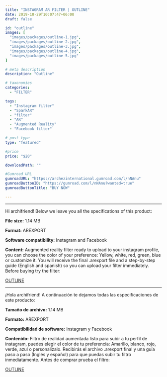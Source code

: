 ```yaml
---
title: "INSTAGRAM AR FILTER | OUTLINE"
date: 2019-10-29T10:07:47+06:00
draft: false

id: "outline"
images: [
  "images/packages/outline-1.jpg",
  "images/packages/outline-2.jpg",
  "images/packages/outline-3.jpg",
  "images/packages/outline-4.jpg",
  "images/packages/outline-5.jpg"
]

# meta description
description: "Outline"

# taxonomies
categories:
  - "FILTER"

tags:
  - "Instagram filter"
  - "SparkAR"
  - "filter"
  - "AR"
  - "Augmented Reality"
  - "Facebook filter"

# post type
type: "featured"

#price
price: "$20"

downloadPath: ""

#Gumroad URL
gumroadURL: "https://archezinternational.gumroad.com/l/nNAnu"
gumroadButtonID: "https://gumroad.com/l/nNAnu?wanted=true"
gumroadButtonTitle: "BUY NOW"

---
```


___

Hi archifriend! Below we leave you all the specifications of this product:

**File size:** 1.14 MB

**Format:** AREXPORT

**Software compatibility:** Instagram and Facebook

**Content:** Augmented reality filter ready to upload to your instagram profile, you can choose the color of your preference: Yellow, white, red, green, blue or customize it. You will receive the final .arexport file and a step-by-step guide (English and spanish) so you can upload your filter immediately. Before buying try the filter: 


[OUTLINE](https://www.instagram.com/ar/3523956021051979/)
_____

¡Hola archifriend! A continuación te dejamos todas las especificaciones de este producto:

**Tamaño de archivo:** 1.14 MB

**Formato:** AREXPORT

**Compatibilidad de software:** Instagram y Facebook

**Contenido:** Filtro de realidad aumentada listo para subir a tu perfil de instagram, puedes elegir el color de tu preferencia: Amarillo, blanco, rojo, verde, azul o personalizalo. Recibirás el archivo .arexport final y una guía paso a paso (Inglés y español) para que puedas subir tu filtro inmediatamente. Antes de comprar prueba el filtro: 


[OUTLINE](https://www.instagram.com/ar/3523956021051979/)